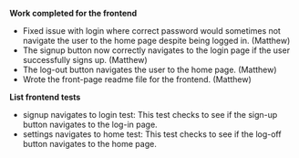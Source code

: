 **Work completed for the frontend**
- Fixed issue with login where correct password would sometimes not navigate the user to the home page despite being logged in. (Matthew)
- The signup button now correctly navigates to the login page if the user successfully signs up. (Matthew)
- The log-out button navigates the user to the home page. (Matthew)
- Wrote the front-page readme file for the frontend. (Matthew)

**List frontend tests**
- signup navigates to login test: This test checks to see if the sign-up button navigates to the log-in page.
- settings navigates to home test: This test checks to see if the log-off button navigates to the home page.
